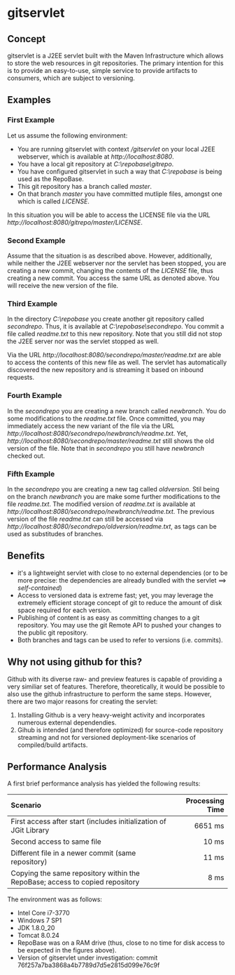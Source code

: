 # gitservlet

## Concept
gitservlet is a J2EE servlet built with the Maven Infrastructure which allows to store the web resources in git repositories. The primary intention for this is to provide an easy-to-use, simple service to provide artifacts to consumers, which are subject to versioning.

## Examples
### First Example

Let us assume the following environment:
* You are running gitservlet with context */gitservlet* on your local J2EE webserver, which is available at *http://localhost:8080*.
* You have a local git repository at *C:\repobase\gitrepo*.
* You have configured gitservlet in such a way that *C:\repobase* is being used as the RepoBase.
* This git repository has a branch called *master*.
* On that branch *master* you have committed mutliple files, amongst one which is called *LICENSE*.

In this situation you will be able to access the LICENSE file via the URL *http://localhost:8080/gitrepo/master/LICENSE*.

### Second Example
Assume that the situation is as described above. However, additionally, while neither the J2EE webserver nor the servlet has been stopped, you are creating a new commit, changing the contents of the *LICENSE* file, thus creating a new commit. You access the same URL as denoted above. You will receive the new version of the file.

### Third Example
In the directory *C:\repobase* you create another git repository called *secondrepo*. Thus, it is available at *C:\repobase\secondrepo*. You commit a file called *readme.txt* to this new repository.
Note that you still did not stop the J2EE server nor was the servlet stopped as well. 

Via the URL *http://localhost:8080/secondrepo/master/readme.txt* are able to access the contents of this new file as well. The servlet has automatically discovered the new repository and is streaming it based on inbound requests.

### Fourth Example
In the *secondrepo* you are creating a new branch called *newbranch*. You do some modifications to the *readme.txt* file. Once committed, you may immediately access the new variant of the file via the URL *http://localhost:8080/secondrepo/newbranch/readme.txt*. Yet, *http://localhost:8080/secondrepo/master/readme.txt* still shows the old version of the file. 
Note that in *secondrepo* you still have *newbranch* checked out. 

### Fifth Example
In the *secondrepo* you are creating a new tag called *oldversion*. Stil being on the branch *newbranch* you are make some further modifications to the file *readme.txt*.
The modified version of *readme.txt* is available at *http://localhost:8080/secondrepo/newbranch/readme.txt*. The previous version of the file *readme.txt* can still be accessed via *http://localhost:8080/secondrepo/oldversion/readme.txt*, as tags can be used as substitudes of branches.

## Benefits
* it's a lightweight servlet with close to no external dependencies (or to be more precise: the dependencies are already bundled with the servlet ==> *self-contained*)
* Access to versioned data is extreme fast; yet, you may leverage the extremely efficient storage concept of git to reduce the amount of disk space required for each version.
* Publishing of content is as easy as committing changes to a git repository. You may use the git Remote API to pushed your changes to the public git repository.
* Both branches and tags can be used to refer to versions (i.e. commits).

## Why not using github for this?
Github with its diverse raw- and preview features is capable of providing a very similiar set of features. Therefore, theoretically, it would be possible to also use the github infrastructure to perform the same steps. However, there are two major reasons for creating the servlet:
1. Installing Github is a very heavy-weight activity and incorporates numerous external dependendies. 
2. Gihub is intended (and therefore optimized) for source-code repository streaming and not for versioned deployment-like scenarios of compiled/build artifacts.

## Performance Analysis
A first brief performance analysis has yielded the following results:

| Scenario | Processing Time |
|:---------|----------------:|
| First access after start (includes initialization of JGit Library | 6651 ms |
| Second access to same file | 10 ms |
| Different file in a newer commit (same repository) | 11 ms |
| Copying the same repository within the RepoBase; access to copied repository | 8 ms |

The environment was as follows:
* Intel Core i7-3770
* Windows 7 SP1
* JDK 1.8.0_20
* Tomcat 8.0.24
* RepoBase was on a RAM drive (thus, close to no time for disk access to be expected in the figures above).
* Version of gitservlet under investigation: commit 76f257a7ba3868a4b7789d7d5e2815d099e76c9f
